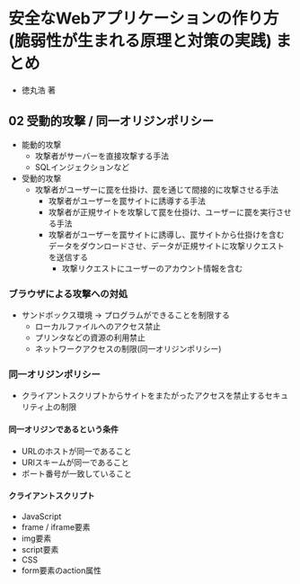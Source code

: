 # 安全なWebアプリケーションの作り方(脆弱性が生まれる原理と対策の実践) まとめ
- 徳丸浩 著

## 02 受動的攻撃 / 同一オリジンポリシー
- 能動的攻撃
  - 攻撃者がサーバーを直接攻撃する手法
  - SQLインジェクションなど
- 受動的攻撃
  - 攻撃者がユーザーに罠を仕掛け、罠を通じて間接的に攻撃させる手法
    - 攻撃者がユーザーを罠サイトに誘導する手法
    - 攻撃者が正規サイトを攻撃して罠を仕掛け、ユーザーに罠を実行させる手法
    - 攻撃者がユーザーを罠サイトに誘導し、罠サイトから仕掛けを含むデータをダウンロードさせ、データが正規サイトに攻撃リクエストを送信する
      - 攻撃リクエストにユーザーのアカウント情報を含む

### ブラウザによる攻撃への対処
- サンドボックス環境 -> プログラムができることを制限する
  - ローカルファイルへのアクセス禁止
  - プリンタなどの資源の利用禁止
  - ネットワークアクセスの制限(同一オリジンポリシー)

### 同一オリジンポリシー
- クライアントスクリプトからサイトをまたがったアクセスを禁止するセキュリティ上の制限

#### 同一オリジンであるという条件
- URLのホストが同一であること
- URIスキームが同一であること
- ポート番号が一致していること

#### クライアントスクリプト
- JavaScript
- frame / iframe要素
- img要素
- script要素
- CSS
- form要素のaction属性
